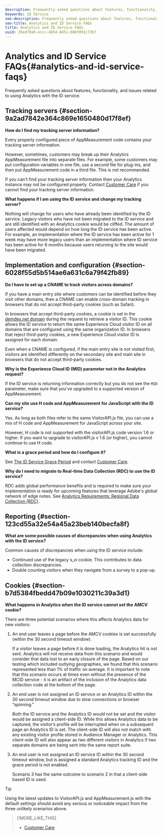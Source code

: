 ```yaml
---
description: Frequently asked questions about features, functionality, and issues related to using Analytics with the ID service.
keywords: ID Service
seo-description: Frequently asked questions about features, functionality, and issues related to using Analytics with the ID service.
seo-title: Analytics and ID Service FAQs
title: Analytics and ID Service FAQs
uuid: 35ed79a9-eccc-4b54-8451-606f091c73b7
---
```


# Analytics and ID Service FAQs{#analytics-and-id-service-faqs}

Frequently asked questions about features, functionality, and issues related to using Analytics with the ID service.

## Tracking servers {#section-9a2ad7842e364c869e1650480d17f8ef}

**How do I find my tracking server information?**

Every properly configured piece of AppMeasurement code contains your tracking server information.

However, sometimes, customers may break up their Analytics AppMeasurement file into separate files. For example, some customers may put configuration variables in one file, use a second file for plug-ins, and then put AppMeasurement code in a third file. This is not recommended.

If you can't find your tracking server information then your Analytics instance may not be configured properly. Contact [Customer Care](https://helpx.adobe.com/marketing-cloud/contact-support.html) if you cannot find your tracking server information.

**What happens if I am using the ID service and change my tracking server?**

Nothing will change for users who have already been identified by the ID service. Legacy visitors who have not been migrated to the ID service and are still identified with an Analytics cookie would be cliffed. The amount of users affected would depend on how long the ID service has been active. For example, an implementation where the ID service has been active for 1 week may have more legacy users than an implementation where ID service has been active for 6 months because users returning to the site would have been migrated.

## Implementation and configuration {#section-6028f55d5b514ae6a631c6a79f42fb89}

**Do I have to set up a CNAME to track visitors across domains?**

If you have a main entry site where customers can be identified before they visit other domains, then a CNAME can enable cross-domain tracking in browsers that do not accept third-party cookies (such as Safari).

In browsers that accept third-party cookies, a cookie is set in the [demdex.net domain](https://marketing.adobe.com/resources/help/en_US/aam/demdex-calls.html) during the request to retrieve a visitor ID. This cookie allows the ID service to return the same Experience Cloud visitor ID on all domains that are configured using the same organization ID. In browsers that reject third-party cookies, a new Experience Cloud visitor ID is assigned for each domain.

Even when a CNAME is configured, if the main entry site is not visited first, visitors are identified differently on the secondary site and main site in browsers that do not accept third-party cookies.

**Why is the Experience Cloud ID (MID) parameter not in the Analytics request?**

If the ID service is returning information correctly but you do not see the `MID` parameter, make sure that you've upgraded to a supported version of AppMeasurement.

**Can my site use H code and AppMeasurement for JavaScript with the ID service?**

Yes. As long as both files refer to the same VisitorAPI.js file, you can use a mix of H code and AppMeasurement for JavaScript across your site.

However, H code is not supported with the visitorAPI.js code version 1.6 or higher. If you want to upgrade to visitorAPI.js v 1.6 (or higher), you cannot continue to use H code.

**What is a grace period and how do I configure it?**

See [The ID Service Grace Period](../reference/analytics-reference/grace-period.md) and contact [Customer Care](https://helpx.adobe.com/marketing-cloud/contact-support.html).

**Why do I need to migrate to Real-time Data Collection (RDC) to use the ID service?**

RDC adds global performance benefits and is required to make sure your implementation is ready for upcoming features that leverage Adobe's global network of edge notes. See [Analytics Requirements: Regional Data Collection (RDC)](../reference/requirements.md#section-7d04bb013bc84a25bae3b148bc0ca25f).

## Reporting {#section-123cd55a32e54a45a23beb140becfa8f}

**What are some possible causes of discrepancies when using Analytics with the ID service?**

Common causes of discrepancies when using the ID service include:

* Continued use of the legacy s_vi cookie. This contributes to data collection discrepancies. 
* Double counting visitors when they navigate from a survey to a pop-up.

## Cookies {#section-b7d5384fbedd47b09e1030211c39a3d1}

**What happens in Analytics when the ID service cannot set the AMCV cookie?**

There are three potential scenarios where this affects Analytics data for new visitors:

1. An end user leaves a page before the AMCV cookies is set successfully (within the 30 second timeout window).

   If a visitor leaves a page before it is done loading, the Analytics hit is not sent. Analytics will not receive data from this scenario and would consider that data lost to an early closure of the page. Based on our testing which included outlying geographies, we found that this scenario represented less than 1% of traffic on average. It is important to note that this scenario occurs at times even without the presence of the MCID service - it is an artifact of the inclusion of the Analytics data collection code at the bottom of the page. 

1. An end user is not assigned an ID service or an Analytics ID within the 30 second timeout window due to slow connections or browser “spinning."

   Both the ID service and the Analytics ID would not be set and the visitor would be assigned a client-side ID. While this allows Analytics data to be captured, the visitor’s profile will be interrupted when on a subsequent page an Analytics ID is set. The client-side ID will also not match with any existing visitor profile stored in Audience Manager or Analytics. This client-side ID will also appear as two different visitors in Analytics if two separate domains are being sent into the same report suite. 

1. An end user is not assigned an ID service ID within the 30 second timeout window, but is assigned a standard Analytics tracking ID and the grace period is not enabled.

   Scenario 3 has the same outcome to scenario 2 in that a client-side based ID is used.

>[!TIP]
>
>Using the latest updates to VisitorAPI.js and AppMeasurement.js with the default settings should avoid any serious or noticeable impact from the three unlikely scenarios above.

>[!MORE_LIKE_THIS]
>
>* [Customer Care](https://helpx.adobe.com/marketing-cloud/contact-support.html)
